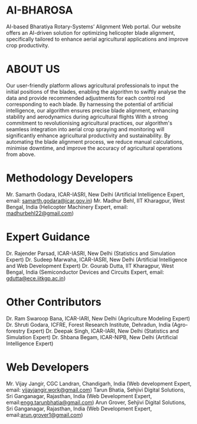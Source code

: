 # AI-BHAROSA
AI-based Bharatiya Rotary-Systems’ Alignment Web portal. Our website offers an AI-driven solution for optimizing helicopter blade alignment, specifically tailored to enhance aerial agricultural applications and improve crop productivity.

# ABOUT US
Our user-friendly platform allows agricultural professionals to input the initial positions of the blades, enabling the algorithm to swiftly analyse the data and provide recommended adjustments for each control rod corresponding to each blade. By harnessing the potential of artificial intelligence, our algorithm ensures precise blade alignment, enhancing stability and aerodynamics during agricultural flights With a strong commitment to revolutionising agricultural practices, our algorithm's seamless integration into aerial crop spraying and monitoring will significantly enhance agricultural productivity and sustainability. By automating the blade alignment process, we reduce manual calculations, minimise downtime, and improve the accuracy of agricultural operations from above.

# Methodology Developers
Mr. Samarth Godara, ICAR-IASRI, New Delhi (Artificial Intelligence Expert, email: samarth.godara@icar.gov.in)
Mr. Madhur Behl, IIT Kharagpur, West Bengal, India (Helicopter Machinery Expert, email: madhurbehl22@gmail.com)

# Expert Guidance
Dr. Rajender Parsad, ICAR-IASRI, New Delhi (Statistics and Simulation Expert)
Dr. Sudeep Marwaha, ICAR-IASRI, New Delhi (Artificial Intelligence and Web Development Expert)
Dr. Gourab Dutta, IIT Kharagpur, West Bengal, India (Semiconductor Devices and Circuits Expert, email: gdutta@ece.iitkgp.ac.in)

# Other Contributors
Dr. Ram Swaroop Bana, ICAR-IARI, New Delhi (Agriculture Modeling Expert)
Dr. Shruti Godara, ICFRE, Forest Research Institute, Dehradun, India (Agro-forestry Expert)
Dr. Deepak Singh, ICAR-IARI, New Delhi (Statistics and Simulation Expert)
Dr. Shbana Begam, ICAR-NIPB, New Delhi (Artificial Intelligence Expert)

# Web Developers
Mr. Vijay Jangir, CGC Landran, Chandigarh, India (Web development Expert, email: vijayjangir.work@gmail.com)
Tarun Bhatia, Sehjivi Digital Solutions, Sri Ganganagar, Rajasthan, India (Web Development Expert, email:engg.tarunbhatia@gmail.com)
Arun Grover, Sehjivi Digital Solutions, Sri Ganganagar, Rajasthan, India (Web Development Expert, email:arun.grover1@gmail.com)

